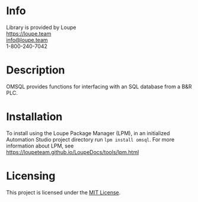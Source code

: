 # Info
Library is provided by Loupe  
https://loupe.team  
info@loupe.team  
1-800-240-7042  

# Description
OMSQL provides functions for interfacing with an SQL database from a B&R PLC. 

# Installation
To install using the Loupe Package Manager (LPM), in an initialized Automation Studio project directory run `lpm install omsql`. For more information about LPM, see https://loupeteam.github.io/LoupeDocs/tools/lpm.html

# Licensing

This project is licensed under the [MIT License](LICENSE).